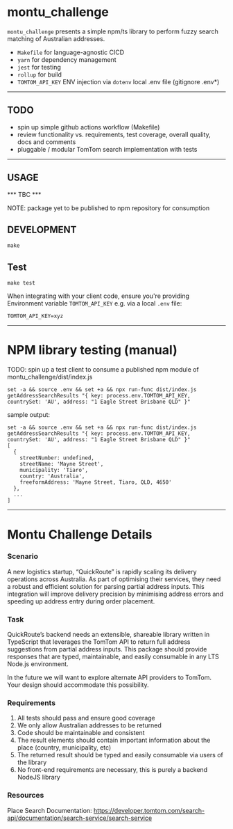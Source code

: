 # montu_challenge

`montu_challenge` presents a simple npm/ts library to perform fuzzy search matching of Australian addresses.

- `Makefile` for language-agnostic CICD
- `yarn` for dependency management
- `jest` for testing
- `rollup` for build
- `TOMTOM_API_KEY` ENV injection via `dotenv` local .env file (gitignore .env*)

---

## TODO

* spin up simple github actions workflow (Makefile)
* review functionality vs. requirements, test coverage, overall quality, docs and comments
* pluggable / modular TomTom search implementation with tests

---

## USAGE

*** TBC ***

NOTE: package yet to be published to npm repository for consumption

## DEVELOPMENT

```shell
make
```

## Test

```shell
make test
```

When integrating with your client code, ensure you're providing Environment variable `TOMTOM_API_KEY` e.g. via a local
`.env` file:

```code
TOMTOM_API_KEY=xyz
```
---
# NPM library testing (manual)

TODO: spin up a test client to consume a published npm module of montu_challenge/dist/index.js

```shell
set -a && source .env && set +a && npx run-func dist/index.js getAddressSearchResults "{ key: process.env.TOMTOM_API_KEY, countrySet: 'AU', address: "1 Eagle Street Brisbane QLD" }"
```

sample output:
```code
set -a && source .env && set +a && npx run-func dist/index.js getAddressSearchResults "{ key: process.env.TOMTOM_API_KEY, countrySet: 'AU', address: "1 Eagle Street Brisbane QLD" }"
[
  {
    streetNumber: undefined,
    streetName: 'Mayne Street',
    municipality: 'Tiaro',
    country: 'Australia',
    freeformAddress: 'Mayne Street, Tiaro, QLD, 4650'
  },
  ...
]
```

---
# Montu Challenge Details

### Scenario

A new logistics startup, “QuickRoute” is rapidly scaling its delivery operations across Australia. As part of optimising their services, they need a robust and efficient solution for parsing partial address inputs. This integration will improve delivery precision by minimising address errors and speeding up address entry during order placement.

### Task

QuickRoute’s backend needs an extensible, shareable library written in TypeScript that leverages the TomTom API to return full address suggestions from partial address inputs. This package should provide responses that are typed, maintainable, and easily consumable in any LTS Node.js environment.

In the future we will want to explore alternate API providers to TomTom. Your design should accommodate this possibility.

### Requirements

1. All tests should pass and ensure good coverage
2. We only allow Australian addresses to be returned
3. Code should be maintainable and consistent
4. The result elements should contain important information about the place (country, municipality, etc)
5. The returned result should be typed and easily consumable via users of the library
6. No front-end requirements are necessary, this is purely a backend NodeJS library

### Resources

Place Search Documentation: https://developer.tomtom.com/search-api/documentation/search-service/search-service

